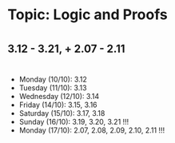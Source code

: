 # Topic:  Logic and Proofs
#
## 3.12 - 3.21, + 2.07 - 2.11
#
- Monday (10/10): 3.12
- Tuesday (11/10): 3.13
- Wednesday (12/10): 3.14
- Friday (14/10): 3.15, 3.16
- Saturday (15/10): 3.17, 3.18
- Sunday (16/10): 3.19, 3.20, 3.21 !!!
- Monday (17/10): 2.07, 2.08, 2.09, 2.10, 2.11 !!!